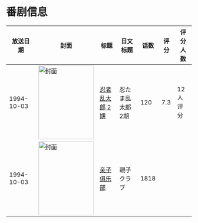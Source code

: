 # 番剧信息

|放送日期|封面|标题|日文标题|话数|评分|评分人数|
|---|---|---|---|---|---|---|
|1994-10-03|<img src="https://lain.bgm.tv/pic/cover/c/e1/c7/161680_SZRsN.jpg" alt="封面" style="width:150px;height:200px;object-fit:cover;">|[忍者乱太郎 2期](https://bangumi.tv/subject/161680)|忍たま乱太郎 2期|120|7.3|12人评分|
|1994-10-03|<img src="https://lain.bgm.tv/pic/cover/c/81/69/309830_Z77tv.jpg" alt="封面" style="width:150px;height:200px;object-fit:cover;">|[亲子俱乐部](https://bangumi.tv/subject/309830)|親子クラブ|1818|||
